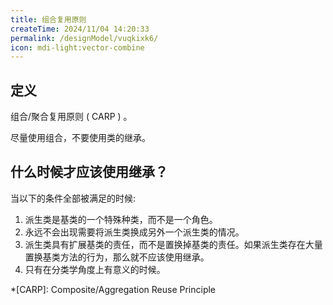 ```yaml
---
title: 组合复用原则
createTime: 2024/11/04 14:20:33
permalink: /designModel/vuqkixk6/
icon: mdi-light:vector-combine
---
```

## 定义
组合/聚合复用原则 ( CARP ) 。

尽量使用组合，不要使用类的继承。

## 什么时候才应该使用继承？
当以下的条件全部被满足的时候:
1.  派生类是基类的一个特殊种类，而不是一个角色。
2.  永远不会出现需要将派生类换成另外一个派生类的情况。
3.  派生类具有扩展基类的责任，而不是置换掉基类的责任。如果派生类存在大量置换基类方法的行为，那么就不应该使用继承。
4.  只有在分类学角度上有意义的时候。

*[CARP]: Composite/Aggregation Reuse Principle
